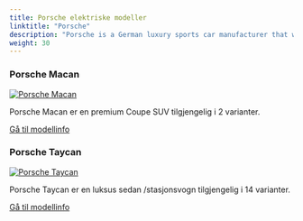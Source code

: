```yaml
---
title: Porsche elektriske modeller
linktitle: "Porsche"
description: "Porsche is a German luxury sports car manufacturer that was founded in 1931 by Ferdinand Porsche. The company has a long history of producing high-performance sports cars that are known for their engineering excellence, innovative design, and motorsports success."
weight: 30
---
```

<!-- markdownlint-disable MD033 -->
<!-- markdownlint-disable MD010 -->


<div class="container p-3 mb-4 bg-body-tertiary rounded border">
<h3> Porsche Macan</h3>
	<div class="row">
		<div class="col col-12 col-md-6">
			<a href="macan"><img src="https://media.evkx.net/multimedia/models/porsche/macan/macan_turbo/main_1_st.jpg" class="img-fluid" alt="Porsche Macan" ></a>
		</div>
		<div class="col col-12 col-md-6">
<p>
Porsche Macan er en premium Coupe SUV tilgjengelig i 2 varianter.
</p>
	<a href="macan/" class="btn btn-outline-primary" role="button">Gå til modellinfo</a>
		</div>
	</div>
</div>
<div class="container p-3 mb-4 bg-body-tertiary rounded border">
<h3> Porsche Taycan</h3>
	<div class="row">
		<div class="col col-12 col-md-6">
			<a href="taycan"><img src="https://media.evkx.net/multimedia/models/porsche/taycan/taycan/main_1_st.jpg" class="img-fluid" alt="Porsche Taycan" ></a>
		</div>
		<div class="col col-12 col-md-6">
<p>
Porsche Taycan er en luksus sedan /stasjonsvogn tilgjengelig i 14 varianter.
</p>
	<a href="taycan/" class="btn btn-outline-primary" role="button">Gå til modellinfo</a>
		</div>
	</div>
</div>
